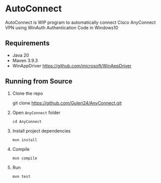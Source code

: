 # AutoConnect

AutoConnect is WIP program to automatically connect Cisco AnyConnect VPN using WinAuth Authentication Code in Windows10

## Requirements

* Java 20
* Maven 3.9.3
* WinAppDriver https://github.com/microsoft/WinAppDriver

## Running from Source

1. Clone the repo

   git clone https://github.com/Guleri24/AnyConnect.git

2. Open `AnyConnect` folder

   `cd AnyConnect`

3. Install project dependencies

   `mvn install`

4. Compile

   `mvn compile`

5. Run

   `mvn test`

